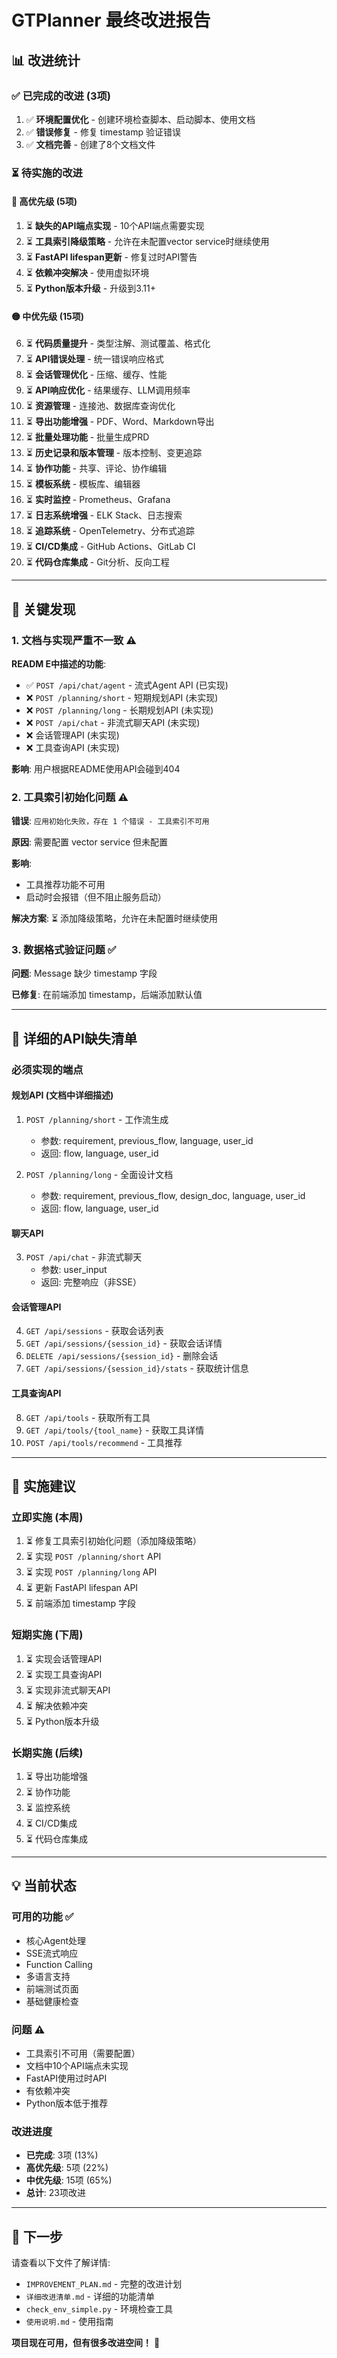 # GTPlanner 最终改进报告

## 📊 改进统计

### ✅ 已完成的改进 (3项)
1. ✅ **环境配置优化** - 创建环境检查脚本、启动脚本、使用文档
2. ✅ **错误修复** - 修复 timestamp 验证错误
3. ✅ **文档完善** - 创建了8个文档文件

### ⏳ 待实施的改进

#### 🔴 高优先级 (5项)
1. ⏳ **缺失的API端点实现** - 10个API端点需要实现
2. ⏳ **工具索引降级策略** - 允许在未配置vector service时继续使用
3. ⏳ **FastAPI lifespan更新** - 修复过时API警告
4. ⏳ **依赖冲突解决** - 使用虚拟环境
5. ⏳ **Python版本升级** - 升级到3.11+

#### 🟡 中优先级 (15项)
6. ⏳ **代码质量提升** - 类型注解、测试覆盖、格式化
7. ⏳ **API错误处理** - 统一错误响应格式
8. ⏳ **会话管理优化** - 压缩、缓存、性能
9. ⏳ **API响应优化** - 结果缓存、LLM调用频率
10. ⏳ **资源管理** - 连接池、数据库查询优化
11. ⏳ **导出功能增强** - PDF、Word、Markdown导出
12. ⏳ **批量处理功能** - 批量生成PRD
13. ⏳ **历史记录和版本管理** - 版本控制、变更追踪
14. ⏳ **协作功能** - 共享、评论、协作编辑
15. ⏳ **模板系统** - 模板库、编辑器
16. ⏳ **实时监控** - Prometheus、Grafana
17. ⏳ **日志系统增强** - ELK Stack、日志搜索
18. ⏳ **追踪系统** - OpenTelemetry、分布式追踪
19. ⏳ **CI/CD集成** - GitHub Actions、GitLab CI
20. ⏳ **代码仓库集成** - Git分析、反向工程

---

## 🎯 关键发现

### 1. 文档与实现严重不一致 ⚠️

**READM E中描述的功能**:
- ✅ `POST /api/chat/agent` - 流式Agent API (已实现)
- ❌ `POST /planning/short` - 短期规划API (未实现)
- ❌ `POST /planning/long` - 长期规划API (未实现)
- ❌ `POST /api/chat` - 非流式聊天API (未实现)
- ❌ 会话管理API (未实现)
- ❌ 工具查询API (未实现)

**影响**: 用户根据README使用API会碰到404

### 2. 工具索引初始化问题 ⚠️

**错误**: `应用初始化失败，存在 1 个错误 - 工具索引不可用`

**原因**: 需要配置 vector service 但未配置

**影响**: 
- 工具推荐功能不可用
- 启动时会报错（但不阻止服务启动）

**解决方案**: ⏳ 添加降级策略，允许在未配置时继续使用

### 3. 数据格式验证问题 ✅

**问题**: Message 缺少 timestamp 字段

**已修复**: 在前端添加 timestamp，后端添加默认值

---

## 📝 详细的API缺失清单

### 必须实现的端点

#### 规划API (文档中详细描述)
1. `POST /planning/short` - 工作流生成
   - 参数: requirement, previous_flow, language, user_id
   - 返回: flow, language, user_id

2. `POST /planning/long` - 全面设计文档
   - 参数: requirement, previous_flow, design_doc, language, user_id
   - 返回: flow, language, user_id

#### 聊天API
3. `POST /api/chat` - 非流式聊天
   - 参数: user_input
   - 返回: 完整响应（非SSE）

#### 会话管理API
4. `GET /api/sessions` - 获取会话列表
5. `GET /api/sessions/{session_id}` - 获取会话详情
6. `DELETE /api/sessions/{session_id}` - 删除会话
7. `GET /api/sessions/{session_id}/stats` - 获取统计信息

#### 工具查询API
8. `GET /api/tools` - 获取所有工具
9. `GET /api/tools/{tool_name}` - 获取工具详情
10. `POST /api/tools/recommend` - 工具推荐

---

## 🚀 实施建议

### 立即实施 (本周)
1. ⏳ 修复工具索引初始化问题（添加降级策略）
2. ⏳ 实现 `POST /planning/short` API
3. ⏳ 实现 `POST /planning/long` API
4. ⏳ 更新 FastAPI lifespan API
5. ⏳ 前端添加 timestamp 字段

### 短期实施 (下周)
1. ⏳ 实现会话管理API
2. ⏳ 实现工具查询API
3. ⏳ 实现非流式聊天API
4. ⏳ 解决依赖冲突
5. ⏳ Python版本升级

### 长期实施 (后续)
1. ⏳ 导出功能增强
2. ⏳ 协作功能
3. ⏳ 监控系统
4. ⏳ CI/CD集成
5. ⏳ 代码仓库集成

---

## 💡 当前状态

### 可用的功能 ✅
- 核心Agent处理
- SSE流式响应
- Function Calling
- 多语言支持
- 前端测试页面
- 基础健康检查

### 问题 ⚠️
- 工具索引不可用（需要配置）
- 文档中10个API端点未实现
- FastAPI使用过时API
- 有依赖冲突
- Python版本低于推荐

### 改进进度
- **已完成**: 3项 (13%)
- **高优先级**: 5项 (22%)
- **中优先级**: 15项 (65%)
- **总计**: 23项改进

---

## 🎯 下一步

请查看以下文件了解详情:
- `IMPROVEMENT_PLAN.md` - 完整的改进计划
- `详细改进清单.md` - 详细的功能清单
- `check_env_simple.py` - 环境检查工具
- `使用说明.md` - 使用指南

**项目现在可用，但有很多改进空间！** 🚀

